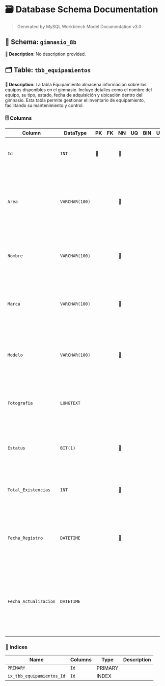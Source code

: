 # 🗃️ Database Schema Documentation

> Generated by MySQL Workbench Model Documentation v3.0

## 📂 Schema: `gimnasio_8b`

**📝 Description**: No description provided.

## 🗂️ Table: `tbb_equipamientos`

**📝 Description**: La tabla Equipamiento almacena información sobre los equipos disponibles en el gimnasio. Incluye detalles como el nombre del equipo, su tipo, estado, fecha de adquisición y ubicación dentro del gimnasio. Esta tabla permite gestionar el inventario de equipamiento, facilitando su mantenimiento y control.

### 🗄️ Columns

| Column | DataType | PK | FK | NN | UQ | BIN | UN | ZF | AI | Default | Comment |
| --- | --- | --- | --- | --- | --- | --- | --- | --- | --- | --- | --- |
| `Id` | `INT` | 🔑 |  | 🚫 |  |  |  |  | ⚡ |  | Descripción: Atributo numérico auto incremental que identifica de manera única cada equipo en el gimnasio.\<br>Naturaleza:Cuantitativo\<br>Dominio:Enteros Positivos\<br>Composición: 1{0-9} |
| `Area` | `VARCHAR(100)` |  |  | 🚫 |  |  |  |  |  |  | Descripción: Representa la zona o sección del gimnasio donde se encuentra ubicado el equipamiento. Permite organizar y localizar fácilmente cada equipo dentro del establecimiento.\<br>Naturaleza:Cualitativa\<br>Dominio: Caracteres Alfabeticos (puede incluir nombres de áreas como "Cardio", "Pesas", "Funcional", etc.).\<br>Composición: 0{A-Z \| a-z \| 0-9 \|" "\|} 80 |
| `Nombre` | `VARCHAR(100)` |  |  | 🚫 |  |  |  |  |  |  | Descripción: Representa el nombre del equipamiento dentro del gimnasio, permitiendo su identificación dentro del inventario.\<br>Naturaleza:Cualitativa\<br>Dominio: Caracteres alfabéticos, dígitos numéricos y espacios.\<br>Composición: 0{A-Z\|a-z\|0-9\|" "}80 |
| `Marca` | `VARCHAR(100)` |  |  | 🚫 |  |  |  |  |  |  | Descripción: Representa el nombre del producto o fabricante del equipamiento, permitiendo identificar el proveedor o fabricante del equipo.\<br>Naturaleza:Cualitativa\<br>Dominio: Caracteres alfabéticos, vocales con tilde, espacios y otros caracteres especiales permitidos.\<br>Composición: 0{A-Z \| a-z \| áéíóú \| ñ \|" "}80 |
| `Modelo` | `VARCHAR(100)` |  |  | 🚫 |  |  |  |  |  |  | Descripción: Representa el diseño en específico del equipamiento, facilitando su identificación y diferenciación entre versiones de la misma marca.\<br>Naturaleza:Cualitativa\<br>Dominio: Caracteres alfanuméricos, guiones, espacios y otros caracteres especiales permitidos.\<br>Composición: 0{A-Z \| a-z \| 0-9 \| '-' \| '_ '\|' '}80 |
| `Fotografia` | `LONGTEXT` |  |  |  |  |  |  |  |  | `NULL` | Descripción: Almacena la referencia a la imagen del equipamiento, permitiendo su identificación visual dentro del sistema.\<br>Naturaleza:Cualitativa\<br>Dominio: Cadena de texto con la ruta o URL de la imagen.\<br>Composición: 0{A-Z \| a-z \| 0-9 \| "_" \|" -" \| "." \|" /" \| ":"} 255 |
| `Estatus` | `BIT(1)` |  |  | 🚫 |  |  |  |  |  | `b'1'` | Descripción: Indica la condición actual del equipamiento, permitiendo gestionar su disponibilidad y mantenimiento.\<br>Naturaleza:Cualitativa\<br>Dominio: Valores predefinidos como "Disponible", "En mantenimiento", "Fuera de servicio", etc.\<br>Composición: 0{A-Z \| a-z \| " "} 20 |
| `Total_Existencias` | `INT` |  |  | 🚫 |  |  |  |  |  |  | Descripción: Representa la cantidad total de unidades de un equipamiento disponible en el gimnasio.\<br>Naturaleza:Cuantitativa\<br>Dominio: Enteros no negativos.\<br>Composición: 0{0-9} 5 |
| `Fecha_Registro` | `DATETIME` |  |  | 🚫 |  |  |  |  |  | `CURRENT_TIMESTAMP` | Descripción: Fecha que indicará el día en que el equipamiento fue registrado en el sistema, especificando el día, mes y año de registro.\<br>Naturaleza:Cuantitativa\<br>Dominio: Números Enteros Positivos limitados por el calendario.\<br>Composición: \<br>\<br>Año =4{0-9}4\<br>Mes = \[01\|02\|...\|12\]\<br>Día =\[01\|02\|...\|31\]\<br>Fecha_Nacimiento = Año+'-'+Mes+'-'+Día |
| `Fecha_Actualizacion` | `DATETIME` |  |  |  |  |  |  |  |  | `NULL` | Descripción: Fecha que determinará la edad de la persona, indicando el día mes y año de natalicio.\<br>Naturaleza:Cuantitativa\<br>Dominio: Números Enteros Positivos limitados por el calendario.\<br>Composición: \<br>\<br>Año =4{0-9}4\<br>Mes = \[01\|02\|...\|12\]\<br>Día =\[01\|02\|...\|31\]\<br>Hora=\[00\|01\|...\|23\]\<br>Minuto=\[00\|01\|...\|59\]\<br>Segundo=\[00\|01\|...\|59\]\<br>Fecha_Nacimiento = Año+'-'+Mes+'-'+Día+' '+Hora+':'+Minuto+':'+Segundo |


### 🔑 Indices

| Name | Columns | Type | Description |
| --- | --- | --- | --- |
| `PRIMARY` | `Id` | PRIMARY |  |
| `ix_tbb_equipamientos_Id` | `Id` | INDEX |  |


